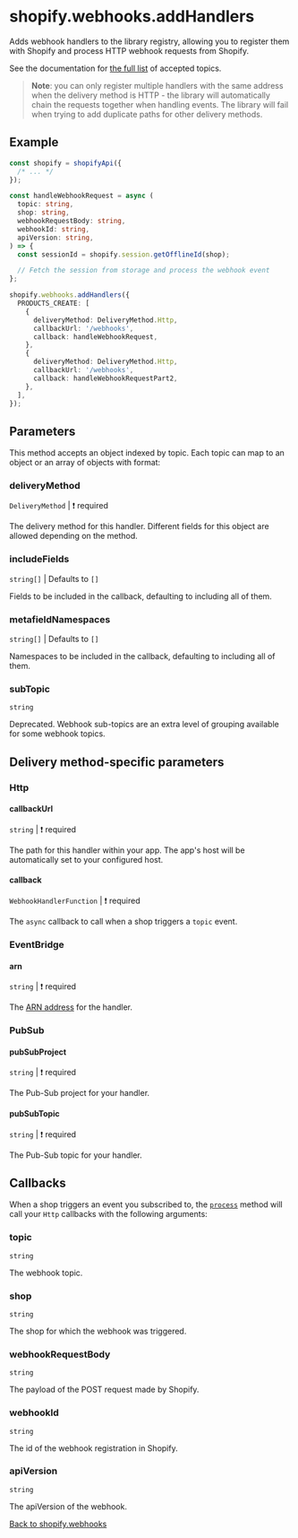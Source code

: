 # shopify.webhooks.addHandlers

Adds webhook handlers to the library registry, allowing you to register them with Shopify and process HTTP webhook requests from Shopify.

See the documentation for [the full list](https://shopify.dev/docs/api/admin-graphql/latest/enums/WebhookSubscriptionTopic) of accepted topics.

> **Note**: you can only register multiple handlers with the same address when the delivery method is HTTP - the library will automatically chain the requests together when handling events.
> The library will fail when trying to add duplicate paths for other delivery methods.

## Example

```ts
const shopify = shopifyApi({
  /* ... */
});

const handleWebhookRequest = async (
  topic: string,
  shop: string,
  webhookRequestBody: string,
  webhookId: string,
  apiVersion: string,
) => {
  const sessionId = shopify.session.getOfflineId(shop);

  // Fetch the session from storage and process the webhook event
};

shopify.webhooks.addHandlers({
  PRODUCTS_CREATE: [
    {
      deliveryMethod: DeliveryMethod.Http,
      callbackUrl: '/webhooks',
      callback: handleWebhookRequest,
    },
    {
      deliveryMethod: DeliveryMethod.Http,
      callbackUrl: '/webhooks',
      callback: handleWebhookRequestPart2,
    },
  ],
});
```

## Parameters

This method accepts an object indexed by topic. Each topic can map to an object or an array of objects with format:

### deliveryMethod

`DeliveryMethod` | :exclamation: required

The delivery method for this handler. Different fields for this object are allowed depending on the method.

### includeFields

`string[]` | Defaults to `[]`

Fields to be included in the callback, defaulting to including all of them.

### metafieldNamespaces

`string[]` | Defaults to `[]`

Namespaces to be included in the callback, defaulting to including all of them.

### subTopic
`string`

Deprecated. Webhook sub-topics are an extra level of grouping available for some webhook topics.

## Delivery method-specific parameters

### Http

#### callbackUrl

`string` | :exclamation: required

The path for this handler within your app. The app's host will be automatically set to your configured host.

#### callback

`WebhookHandlerFunction` | :exclamation: required

The `async` callback to call when a shop triggers a `topic` event.

### EventBridge

#### arn

`string` | :exclamation: required

The [ARN address](https://docs.aws.amazon.com/eventbridge/latest/APIReference/API_EventSource.html) for the handler.

### PubSub

#### pubSubProject

`string` | :exclamation: required

The Pub-Sub project for your handler.

#### pubSubTopic

`string` | :exclamation: required

The Pub-Sub topic for your handler.

## Callbacks

When a shop triggers an event you subscribed to, the [`process`](./process.md) method will call your `Http` callbacks with the following arguments:

### topic

`string`

The webhook topic.

### shop

`string`

The shop for which the webhook was triggered.

### webhookRequestBody

`string`

The payload of the POST request made by Shopify.

### webhookId

`string`

The id of the webhook registration in Shopify.

### apiVersion

`string`

The apiVersion of the webhook.

[Back to shopify.webhooks](./README.md)
